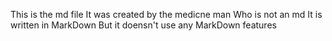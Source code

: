 This is the md file
It was created by the medicne man
Who is not an md
It is written in MarkDown
But it doensn't use any MarkDown features
